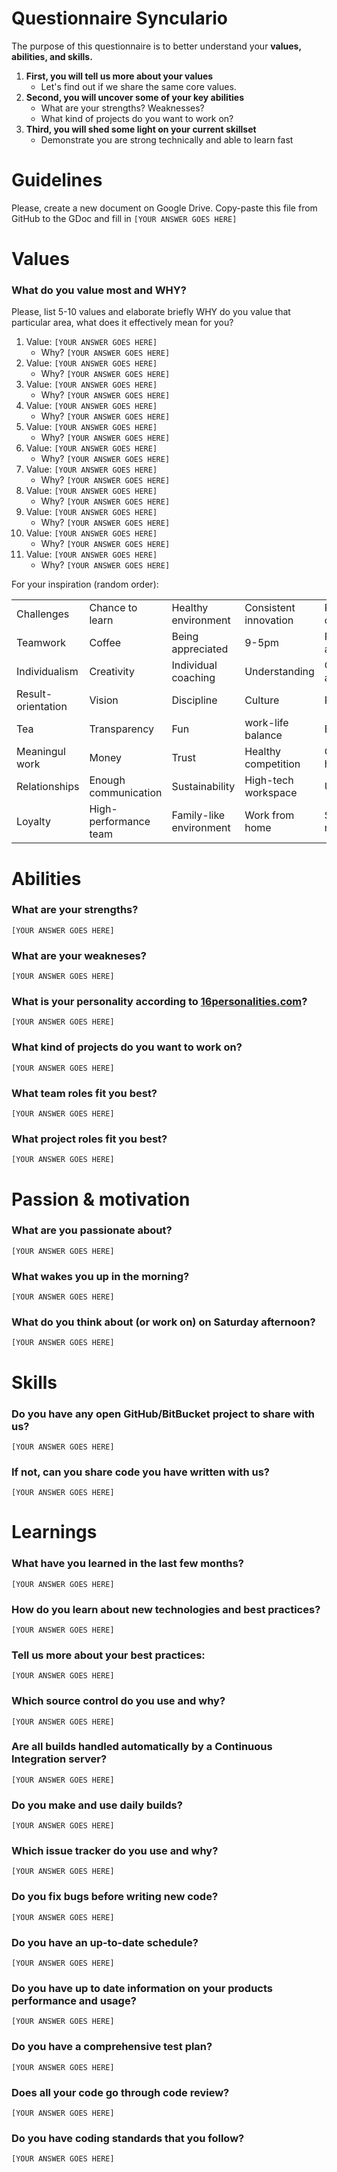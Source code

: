 # Questionnaire Synculario

The purpose of this questionnaire is to better understand your **values, abilities, and skills.**

1. **First, you will tell us more about your values**
   * Let's find out if we share the same core values.
1. **Second, you will uncover some of your key abilities**
   * What are your strengths? Weaknesses?
   * What kind of projects do you want to work on?
1. **Third, you will shed some light on your current skillset**
   * Demonstrate you are strong technically and able to learn fast

# Guidelines

Please, create a new document on Google Drive. Copy-paste this file from GitHub to the GDoc and fill in `[YOUR ANSWER GOES HERE]`

# Values

### What do you value most and WHY?
Please, list 5-10 values and elaborate briefly WHY do you value that particular area, what does it effectively mean for you?

1. Value: `[YOUR ANSWER GOES HERE]`
   * Why? `[YOUR ANSWER GOES HERE]`
1. Value: `[YOUR ANSWER GOES HERE]`
   * Why? `[YOUR ANSWER GOES HERE]`
1. Value: `[YOUR ANSWER GOES HERE]`
   * Why? `[YOUR ANSWER GOES HERE]`
1. Value: `[YOUR ANSWER GOES HERE]`
   * Why? `[YOUR ANSWER GOES HERE]`
1. Value: `[YOUR ANSWER GOES HERE]`
   * Why? `[YOUR ANSWER GOES HERE]`
1. Value: `[YOUR ANSWER GOES HERE]`
   * Why? `[YOUR ANSWER GOES HERE]`
1. Value: `[YOUR ANSWER GOES HERE]`
   * Why? `[YOUR ANSWER GOES HERE]`
1. Value: `[YOUR ANSWER GOES HERE]`
   * Why? `[YOUR ANSWER GOES HERE]`
1. Value: `[YOUR ANSWER GOES HERE]`
   * Why? `[YOUR ANSWER GOES HERE]`
1. Value: `[YOUR ANSWER GOES HERE]`
   * Why? `[YOUR ANSWER GOES HERE]`
1. Value: `[YOUR ANSWER GOES HERE]`
   * Why? `[YOUR ANSWER GOES HERE]`

For your inspiration (random order):


| | | | | |
|---|---|---|---|---|
| Challenges | Chance to learn | Healthy environment | Consistent innovation | People-orientation |
| Teamwork | Coffee | Being appreciated | 9-5pm | Positive attitude |
| Individualism | Creativity | Individual coaching | Understanding | Celebrated achievements |
| Result-orientation | Vision | Discipline | Culture | Passion |
| Tea | Transparency | Fun | work-life balance | Excitement |
| Meaningul work | Money | Trust | Healthy competition | Corporate hierarchy |
| Relationships | Enough communication | Sustainability | High-tech workspace | Understanding |
| Loyalty | High-performance team | Family-like environment | Work from home | Self-realization |

# Abilities

### What are your strengths?
`[YOUR ANSWER GOES HERE]`

### What are your weakneses?
`[YOUR ANSWER GOES HERE]`

### What is your personality according to [16personalities.com](https://www.16personalities.com)?
`[YOUR ANSWER GOES HERE]`

### What kind of projects do you want to work on?
`[YOUR ANSWER GOES HERE]`

### What team roles fit you best?
`[YOUR ANSWER GOES HERE]`

### What project roles fit you best?
`[YOUR ANSWER GOES HERE]`

# Passion & motivation

### What are you passionate about?
`[YOUR ANSWER GOES HERE]`

### What wakes you up in the morning?
`[YOUR ANSWER GOES HERE]`

### What do you think about (or work on) on Saturday afternoon?
`[YOUR ANSWER GOES HERE]`

# Skills

### Do you have any open GitHub/BitBucket project to share with us?
`[YOUR ANSWER GOES HERE]`

### If not, can you share code you have written with us?
`[YOUR ANSWER GOES HERE]`

# Learnings

### What have you learned in the last few months?
`[YOUR ANSWER GOES HERE]`

### How do you learn about new technologies and best practices?
`[YOUR ANSWER GOES HERE]`

### Tell us more about your best practices:
`[YOUR ANSWER GOES HERE]`

### Which source control do you use and why?
`[YOUR ANSWER GOES HERE]`

### Are all builds handled automatically by a Continuous Integration server?
`[YOUR ANSWER GOES HERE]`

### Do you make and use daily builds?
`[YOUR ANSWER GOES HERE]`

### Which issue tracker do you use and why?
`[YOUR ANSWER GOES HERE]`

### Do you fix bugs before writing new code?
`[YOUR ANSWER GOES HERE]`

### Do you have an up-to-date schedule?
`[YOUR ANSWER GOES HERE]`

### Do you have up to date information on your products performance and usage?
`[YOUR ANSWER GOES HERE]`

### Do you have a comprehensive test plan?
`[YOUR ANSWER GOES HERE]`

### Does all your code go through code review?
`[YOUR ANSWER GOES HERE]`

### Do you have coding standards that you follow?
`[YOUR ANSWER GOES HERE]`




